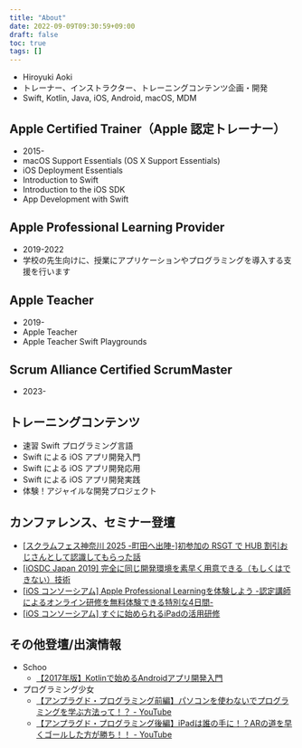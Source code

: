 ```yaml
---
title: "About"
date: 2022-09-09T09:30:59+09:00
draft: false
toc: true
tags: []
---
```


- Hiroyuki Aoki
- トレーナー、インストラクター、トレーニングコンテンツ企画・開発
- Swift, Kotlin, Java, iOS, Android, macOS, MDM

## Apple Certified Trainer（Apple 認定トレーナー）
- 2015-
- macOS Support Essentials (OS X Support Essentials)
- iOS Deployment Essentials
- Introduction to Swift
- Introduction to the iOS SDK
- App Development with Swift

## Apple Professional Learning Provider
- 2019-2022
- 学校の先生向けに、授業にアプリケーションやプログラミングを導入する支援を行います

## Apple Teacher
- 2019-
- Apple Teacher
- Apple Teacher Swift Playgrounds

## Scrum Alliance Certified ScrumMaster
- 2023-

## トレーニングコンテンツ
- 速習 Swift プログラミング言語
- Swift による iOS アプリ開発入門
- Swift による iOS アプリ開発応用
- Swift による iOS アプリ開発実践
- 体験！アジャイルな開発プロジェクト

## カンファレンス、セミナー登壇
- [[スクラムフェス神奈川 2025 -町田へ出陣-]初参加の RSGT で HUB 割引おじさんとして認識してもらった話](https://www.scrumfestkanagawa.org/)
- [[iOSDC Japan 2019] 完全に同じ開発環境を素早く用意できる（もしくはできない）技術](https://fortee.jp/iosdc-japan-2019/proposal/973963ea-c6b2-46aa-a15b-1b34af099c84)
- [[iOS コンソーシアム] Apple Professional Learningを体験しよう -認定講師によるオンライン研修を無料体験できる特別な4日間-](https://giga.ios.or.jp/event/apl_gw_special/)
- [[iOS コンソーシアム] すぐに始められるiPadの活用研修](https://giga.ios.or.jp/event/ipadweek2021/)

## その他登壇/出演情報
- Schoo
    - [【2017年版】Kotlinで始めるAndroidアプリ開発入門](https://schoo.jp/class/4427)
- プログラミング少女
    - [【アンプラグド・プログラミング前編】パソコンを使わないでプログラミングを学ぶ方法って！？ - YouTube](https://www.youtube.com/watch?v=qh-4Awo9whY)
    - [【アンプラグド・プログラミング後編】iPadは誰の手に！？ARの道を早くゴールした方が勝ち！！ - YouTube](https://www.youtube.com/watch?v=VCE75M0QPMc)
